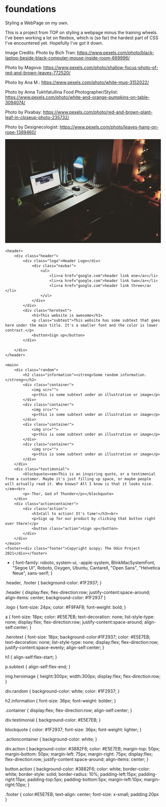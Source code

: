 # foundations
Styling a WebPage on my own.

This is a project from TOP on styling a webpage minus the training wheels. I've been working a lot on flexbox, which is (so far) the hardest part of CSS I've encountered yet. Hopefully I've got it down.

Image Credits:
Photo by Bich Tran: https://www.pexels.com/photo/black-laptop-beside-black-computer-mouse-inside-room-669996/

Photo by Magova: https://www.pexels.com/photo/shallow-focus-photo-of-red-and-brown-leaves-772520/

Photo by Ana M.: https://www.pexels.com/photo/white-mug-3152022/

Photo by Anna Tukhfatullina Food Photographer/Stylist: https://www.pexels.com/photo/white-and-orange-pumpkins-on-table-3094074/

Photo by Pixabay: https://www.pexels.com/photo/red-and-brown-plant-leaf-in-closeup-photo-235732/

Photo by Designecologist: https://www.pexels.com/photo/leaves-hang-on-rope-1389460/





<div class="heroimage">
                <img src="laptop.jpg" alt="laptop">
            </div>

<!DOCTYPE html>
<html lang="en">
<head>
    <meta charset="UTF-8">
    <meta http-equiv="X-UA-Compatible" content="IE=edge">
    <meta name="viewport" content="width=device-width, initial-scale=1.0">
    <title>Foundations | The Odin Project</title>
    <link rel="stylesheet" href="style.css">
</head>

<body>

    <header>
        <div class="header">
            <div class="logo">Header Logo</div>
                <div class="navbar">
                    <ul>
                        <li><a href="google.com">header link one</a></li>
                        <li><a href="google.com">header link two</a></li>
                        <li><a href="google.com">header link three</a></li>
                    </ul>
                </div>
            </div>
            <div class="herotext">
                <h1>This website is awesome</h1>
                <p class="subtext">This website has some subtext that goes here under the main title. It's a smaller font and the color is lower contrast.</p>
                <button>Sign up</button>
            </div>
            
        </div>
    </header>

    <main>
        <div class="random">
            <h2 class="information"><strong>Some random information.</strong></h2>
            <div class="container">
                <img scr="">
                <p>this is some subtext under an illustration or image</p>
            </div>
            <div class="container">
                <img src="">
                <p>this is some subtext under an illustration or image</p>
            </div>
            <div class="container">
                <img src="">
                <p>this is some subtext under an illustration or image</p>
            </div>
            <div class="container">
                <img src="">
                <p>this is some subtext under an illustration or image</p>
            </div>
        </div>
        <div class="testimonial">
            <blockquote><em>This is an inspiring quote, or a testimonial from a customer. Maybe it's just filling up space, or maybe people will actually read it. Who knows? All I know is that it looks nice.</em><br>
            <p>-Thor, God of Thunder</p></blockquote>
        </div>
        <div class="actioncontainer">
            <div class="action">
                <h3>Call to action! It's time!</h3><br>
                <p>Sign up for our product by clicking that button right over there!</p>
                <button class="action">Sign up</button>
            </div>
        </div>
    </main>
    <footer><div class="footer">Copyright &copy; The Odin Project 2021</div></footer>
</body>

* {
  font-family: roboto, system-ui, -apple-system, BlinkMacSystemFont, "Segoe UI",
    Roboto, Oxygen, Ubuntu, Cantarell, "Open Sans", "Helvetica Neue", sans-serif;
}

.header, .footer {
    background-color: #1F2937;
}

.header {
    display:flex;
    flex-direction:row;
    justify-content:space-around;
    align-items: center;
    background-color: #1F2937
}

.logo {
    font-size: 24px;
    color: #F9FAF8;
    font-weight: bold;
}

a {
    font-size: 18px;
    color: #E5E7EB;
    text-decoration: none;
    list-style-type: none;
    display:flex;
    flex-direction:row;
    justify-content:space-around;
    align-self:center;
}

.herotext {
    font-size: 18px;
    background-color:#1F2937;
    color: #E5E7EB;
    text-decoration: none;
    list-style-type: none;
    display:flex;
    flex-direction:row;
    justify-content:space-evenly;
    align-self:center;
}

h1 {
    align-self:flex-start;
}

p.subtext {
    align-self:flex-end;
}


img.heroimage {
    height:300px;
    width:300px;
    display:flex;
    flex-direction:row;
}

div.random {
    background-color: white;
    color: #1F2937;
}

h2.information {
    font-size: 36px;
    font-weight: bolder;
}

.container {
    display:flex;
    flex-direction:row;
    align-self:center;
}

div.testimonial {
    background-color: #E5E7EB;
}

blockquote {
    color: #1F2937;
    font-size: 36px;
    font-weight: lighter;
}

.actioncontainer {
    background-color: white;
}

div.action {
    background-color: #3882F6;
    color: #E5E7EB;
    margin-top: 50px;
    margin-bottom: 50px;
    margin-left: 75px;
    margin-right: 75px;
    display:flex;
    flex-direction:row;
    justify-content:space-around;
    align-items: center;
}

button.action {
    background-color: #3882F6;
    color: white;
    border-color: white;
    border-style: solid;
    border-radius: 10%;
    padding-left:15px;
    padding-right:15px;
    padding-top:5px;
    padding-bottom:5px;
    margin-left:10px;
    margin-right:10px;
}

.footer {
    color:#E5E7EB;
    text-align: center;
    font-size: x-small;
    padding:20px
}
</html>
